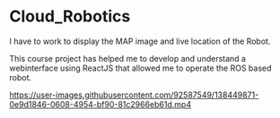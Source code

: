 # Cloud_Robotics


I have to work to display the MAP image and live location of the Robot.

This course project has helped me to develop and understand a webinterface using ReactJS that allowed me to operate the ROS based robot.


https://user-images.githubusercontent.com/92587549/138449871-0e9d1846-0608-4954-bf90-81c2966eb61d.mp4

